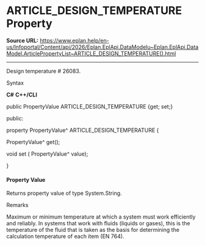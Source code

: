 # ARTICLE_DESIGN_TEMPERATURE Property

**Source URL:** https://www.eplan.help/en-us/Infoportal/Content/api/2026/Eplan.EplApi.DataModelu~Eplan.EplApi.DataModel.ArticlePropertyList~ARTICLE_DESIGN_TEMPERATURE().html

---

Design temperature # 26083.

Syntax

**C#**
**C++/CLI**


public PropertyValue ARTICLE_DESIGN_TEMPERATURE {get; set;}

public:

property PropertyValue^ ARTICLE_DESIGN_TEMPERATURE {

   PropertyValue^ get();

   void set (    PropertyValue^ value);

}


#### Property Value

Returns property value of type System.String.

Remarks

Maximum or minimum temperature at which a system must work efficiently and reliably. In systems that work with fluids (liquids or gases), this is the temperature of the fluid that is taken as the basis for determining the calculation temperature of each item (EN 764).
